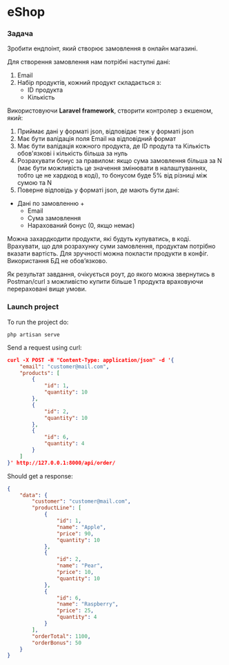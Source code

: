 # eShop

### Задача
Зробити ендпоінт, який створює замовлення в онлайн магазині.

Для створення замовлення нам потрібні наступні дані:
1) Email
2) Набір продуктів, кожний продукт складається з:
   - ID продукта
   - Кількість

Використовуючи **Laravel framework**, створити контролер з екшеном, який:
1) Приймає дані у форматі json, відповідає теж у форматі json
2) Має бути валідація поля Email на відповідний формат
3) Має бути валідація кожного продукта, де ID продута та Кількість обов'язкові і кількість більша за нуль
4) Розрахувати бонус за правилом: якщо сума замовлення більша за N (має бути можливість це значення змінювати в налаштуваннях, тобто це не хардкод в коді), то бонусом буде 5% від різниці між сумою та N
5) Поверне відповідь у форматі json, де мають бути дані:

- Дані по замовленню + 
  - Email
  - Сума замовлення
  - Нарахований бонус (0, якщо немає)

Можна захардкодити продукти, які будуть купуватись, в коді.
Врахувати, що для розрахунку суми замовлення, продуктам потрібно вказати вартість.
Для зручності можна покласти продукти в конфіг. Використання БД не обов’язково.

Як результат завдання, очікується роут, до якого можна звернутись в Postman/curl з можливістю купити більше 1 продукта враховуючи перераховані вище умови. 

### Launch project

To run the project do:
```
php artisan serve
```
Send a request using curl:
```json lines
curl -X POST -H "Content-Type: application/json" -d '{
    "email": "customer@mail.com",
    "products": [
        {
            "id": 1,
            "quantity": 10
        },
        {
            "id": 2,
            "quantity": 10
        },
        {
            "id": 6,
            "quantity": 4
        }
    ]
}' http://127.0.0.1:8000/api/order/
```

Should get a response:
```json
{
    "data": {
        "customer": "customer@mail.com",
        "productLine": [
            {
                "id": 1,
                "name": "Apple",
                "price": 90,
                "quantity": 10
            },
            {
                "id": 2,
                "name": "Pear",
                "price": 10,
                "quantity": 10
            },
            {
                "id": 6,
                "name": "Raspberry",
                "price": 25,
                "quantity": 4
            }
        ],
        "orderTotal": 1100,
        "orderBonus": 50
    }
}
```

